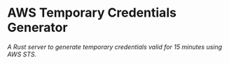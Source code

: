 # AWS Temporary Credentials Generator

_A Rust server to generate temporary credentials valid for 15 minutes using AWS STS._
